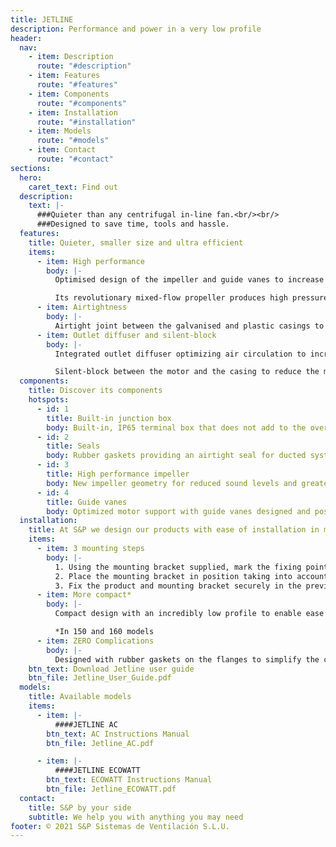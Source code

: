 ```yaml
---
title: JETLINE
description: Performance and power in a very low profile
header:
  nav:
    - item: Description
      route: "#description"
    - item: Features
      route: "#features"
    - item: Components
      route: "#components"
    - item: Installation
      route: "#installation"
    - item: Models
      route: "#models"
    - item: Contact
      route: "#contact"
sections:
  hero:
    caret_text: Find out
  description:
    text: |-
      ###Quieter than any centrifugal in-line fan.<br/><br/>
      ###Designed to save time, tools and hassle.
  features:
    title: Quieter, smaller size and ultra efficient
    items:
      - item: High performance
        body: |-
          Optimised design of the impeller and guide vanes to increase performance and lower the sound level.

          Its revolutionary mixed-flow propeller produces high pressure similar to centrifugal impellers.
      - item: Airtightness
        body: |-
          Airtight joint between the galvanised and plastic casings to avoid air leakage. Rubber gaskets on the flanges to improve airtightness when connecting to ductwork.
      - item: Outlet diffuser and silent-block
        body: |-
          Integrated outlet diffuser optimizing air circulation to increase airflow efficiency and reduce in-duct sound level.

          Silent-block between the motor and the casing to reduce the motor’s vibrations and lower the sound level of the fan.
  components:
    title: Discover its components
    hotspots:
      - id: 1
        title: Built-in junction box
        body: Built-in, IP65 terminal box that does not add to the overall height dimensions. AC version (1 cable gland), ECOWATT version (2 cable glands).
      - id: 2
        title: Seals
        body: Rubber gaskets providing an airtight seal for ducted systems.
      - id: 3
        title: High performance impeller
        body: New impeller geometry for reduced sound levels and greater performance.
      - id: 4
        title: Guide vanes
        body: Optimized motor support with guide vanes designed and positioned to increase performance and lower sound levels.
  installation:
    title: At S&P we design our products with ease of installation in mind.
    items:
      - item: 3 mounting steps
        body: |-
          1. Using the mounting bracket supplied, mark the fixing points where the product will be placed. Insert screws.
          2. Place the mounting bracket in position taking into account the location of the terminal box.
          3. Fix the product and mounting bracket securely in the previous marked place.
      - item: More compact*
        body: |-
          Compact design with an incredibly low profile to enable ease of installation into the smallest of spaces. The terminal box and the mounting bracket do not increase the product profile.

          *In 150 and 160 models
      - item: ZERO Complications
        body: |-
          Designed with rubber gaskets on the flanges to simplify the connection and reduce air leakage.
    btn_text: Download Jetline user guide
    btn_file: Jetline_User_Guide.pdf
  models:
    title: Available models
    items:
      - item: |-
          ####JETLINE AC
        btn_text: AC Instructions Manual
        btn_file: Jetline_AC.pdf

      - item: |-
          ####JETLINE ECOWATT
        btn_text: ECOWATT Instructions Manual
        btn_file: Jetline_ECOWATT.pdf
  contact:
    title: S&P by your side
    subtitle: We help you with anything you may need
footer: © 2021 S&P Sistemas de Ventilación S.L.U.
---
```

